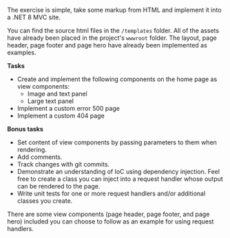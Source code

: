 The exercise is simple, take some markup from HTML and implement it into a .NET 8 MVC site. 

You can find the source html files in the `/templates` folder. All of the assets have already been placed in the project's `wwwroot` folder. The layout, page header, page footer and page hero have already been implemented as examples.

**Tasks**

- Create and implement the following components on the home page as view components:
  - Image and text panel
  - Large text panel
- Implement a custom error 500 page
- Implement a custom 404 page

**Bonus tasks**

- Set content of view components by passing parameters to them when rendering.
- Add comments.
- Track changes with git commits.
- Demonstrate an understanding of IoC using dependency injection. Feel free to create a class you can inject into a request handler whose output can be rendered to the page.
- Write unit tests for one or more request handlers and/or additional classes you create.

There are some view components (page header, page footer, and page hero) included you can choose to follow as an example for using request handlers.